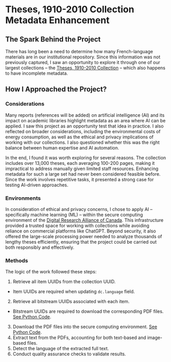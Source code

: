 # Theses, 1910-2010 Collection Metadata Enhancement

## The Spark Behind the Project

There has long been a need to determine how many French-language materials are in our institutional repository. Since this information was not previously captured, I saw an opportunity to explore it through one of our largest collections – the [Theses, 1910-2010 Collection] – which also happens to have incomplete metadata.

[Theses, 1910-2010 Collection]: https://ruor.uottawa.ca/collections/fc050432-dc24-47c5-afdf-f8ace00451df

## How I Approached the Project?

### Considerations

Many reports (references will be added) on artificial intelligence (AI) and its impact on academic libraries highlight metadata as an area where AI can be applied. I saw this project as an opportunity test that idea in practice. I also reflected on broader considerations, including the environmental costs of energy consumption, as well as the ethical and privacy implications of working with our collections. I also questioned whether this was the right balance between human expertise and AI automation.

In the end, I found it was worth exploring for several reasons. The collection includes over 13,000 theses, each averaging 100-200 pages, making it impractical to address manually given limited staff resources. Enhancing metadata for such a large set had never been considered feasible before. Since the work involves repetitive tasks, it presented a strong case for testing AI-driven approaches.

### Environments

In consideration of ethical and privacy concerns, I chose to apply AI – specifically machine learning (ML) – within the secure computing environment of the [Digital Research Alliance of Canada]. This infrastructure provided a trusted space for working with collections while avoiding reliance on commercial platforms like ChatGPT. Beyond security, it also offered the large-scale processing power needed to analyze thousands of lengthy theses efficiently, ensuring that the project could be carried out both responsibly and effectively.

[Digital Research Alliance of Canada]: https://alliancecan.ca/en/services/advanced-research-computing

### Methods
The logic of the work followed these steps:
1. Retrieve all item UUIDs from the collection UUID. 
  * Item UUIDs are required when updating `dc.language` field.
2. Retrieve all bitstream UUIDs associated with each item.
  * Bitstream UUIDs are required to download the corresponding PDF files. [See Python Code](https://github.com/yooylee/old-theses-metadata-enhancement/blob/main/get_bitstreamUUID.py).
3. Download the PDF files into the secure computing environment. [See Python Code](https://github.com/yooylee/old-theses-metadata-enhancement/blob/main/get_download_files.py).
4. Extract text from the PDFs, accounting for both text-based and image-based files.
5. Detect the language of the extracted full text.
6. Conduct quality assurance checks to validate results.
